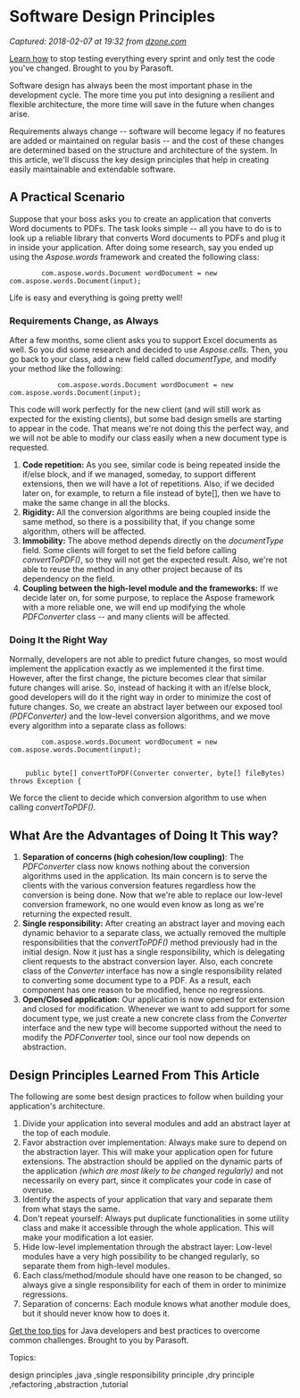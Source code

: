 # Software Design Principles

_Captured: 2018-02-07 at 19:32 from [dzone.com](https://dzone.com/articles/software-design-principles?edition=358124&utm_source=Daily%20Digest&utm_medium=email&utm_campaign=Daily%20Digest%202018-02-07)_

[Learn how](https://dzone.com/go?i=268439&u=http%3A%2F%2Falm.parasoft.com%2Flaser-focus-your-testing-with-change-based-testing%3Futm_campaign%3DImpact%252520of%252520Change%2525202018%26utm_source%3DDZone%26utm_medium%3DDZone%252520Java%252520Partner%252520Resources) to stop testing everything every sprint and only test the code you've changed. Brought to you by Parasoft.

Software design has always been the most important phase in the development cycle. The more time you put into designing a resilient and flexible architecture, the more time will save in the future when changes arise.

Requirements always change -- software will become legacy if no features are added or maintained on regular basis -- and the cost of these changes are determined based on the structure and architecture of the system. In this article, we'll discuss the key design principles that help in creating easily maintainable and extendable software.

## A Practical Scenario

Suppose that your boss asks you to create an application that converts Word documents to PDFs. The task looks simple -- all you have to do is to look up a reliable library that converts Word documents to PDFs and plug it in inside your application. After doing some research, say you ended up using the _Aspose.words_ framework and created the following class:
    
    
            com.aspose.words.Document wordDocument = new com.aspose.words.Document(input);

Life is easy and everything is going pretty well!

### Requirements Change, as Always

After a few months, some client asks you to support Excel documents as well. So you did some research and decided to use _Aspose.cells_. Then, you go back to your class, add a new field called _documentType,_ and modify your method like the following:
    
    
                com.aspose.words.Document wordDocument = new com.aspose.words.Document(input);

This code will work perfectly for the new client (and will still work as expected for the existing clients), but some bad design smells are starting to appear in the code. That means we're not doing this the perfect way, and we will not be able to modify our class easily when a new document type is requested.

  1. **Code repetition:** As you see, similar code is being repeated inside the if/else block, and if we managed, someday, to support different extensions, then we will have a lot of repetitions. Also, if we decided later on, for example, to return a file instead of byte[], then we have to make the same change in all the blocks.
  2. **Rigidity:** All the conversion algorithms are being coupled inside the same method, so there is a possibility that, if you change some algorithm, others will be affected.
  3. **Immobility:** The above method depends directly on the _documentType_ field. Some clients will forget to set the field before calling _convertToPDF()_, so they will not get the expected result. Also, we're not able to reuse the method in any other project because of its dependency on the field.
  4. **Coupling between the high-level module and the frameworks:** If we decide later on, for some purpose, to replace the Aspose framework with a more reliable one, we will end up modifying the whole _PDFConverter_ class -- and many clients will be affected.

### Doing It the Right Way

Normally, developers are not able to predict future changes, so most would implement the application exactly as we implemented it the first time. However, after the first change, the picture becomes clear that similar future changes will arise. So, instead of hacking it with an if/else block, good developers will do it the right way in order to minimize the cost of future changes. So, we create an abstract layer between our exposed tool _(PDFConverter)_ and the low-level conversion algorithms, and we move every algorithm into a separate class as follows:
    
    
            com.aspose.words.Document wordDocument = new com.aspose.words.Document(input);
    
    
        public byte[] convertToPDF(Converter converter, byte[] fileBytes) throws Exception {

We force the client to decide which conversion algorithm to use when calling _convertToPDF()_.

## What Are the Advantages of Doing It This way?

  1. **Separation of concerns (high cohesion/low coupling)**: The _PDFConverter_ class now knows nothing about the conversion algorithms used in the application. Its main concern is to serve the clients with the various conversion features regardless how the conversion is being done. Now that we're able to replace our low-level conversion framework, no one would even know as long as we're returning the expected result.
  2. **Single responsibility:** After creating an abstract layer and moving each dynamic behavior to a separate class, we actually removed the multiple responsibilities that the _convertToPDF()_ method previously had in the initial design. Now it just has a single responsibility, which is delegating client requests to the abstract conversion layer. Also, each concrete class of the _Converter_ interface has now a single responsibility related to converting some document type to a PDF. As a result, each component has one reason to be modified, hence no regressions.
  3. **Open/Closed application:** Our application is now opened for extension and closed for modification. Whenever we want to add support for some document type, we just create a new concrete class from the _Converter_ interface and the new type will become supported without the need to modify the _PDFConverter_ tool, since our tool now depends on abstraction.

## Design Principles Learned From This Article

The following are some best design practices to follow when building your application's architecture.

  1. Divide your application into several modules and add an abstract layer at the top of each module.
  2. Favor abstraction over implementation: Always make sure to depend on the abstraction layer. This will make your application open for future extensions. The abstraction should be applied on the dynamic parts of the application _(_which are most likely to be changed regularly_)_ and not necessarily on every part, since it complicates your code in case of overuse.
  3. Identify the aspects of your application that vary and separate them from what stays the same.
  4. Don't repeat yourself: Always put duplicate functionalities in some utility class and make it accessible through the whole application. This will make your modification a lot easier.
  5. Hide low-level implementation through the abstract layer: Low-level modules have a very high possibility to be changed regularly, so separate them from high-level modules.
  6. Each class/method/module should have one reason to be changed, so always give a single responsibility for each of them in order to minimize regressions.
  7. Separation of concerns: Each module knows what another module does, but it should never know how to does it.

[Get the top tips](https://dzone.com/go?i=268440&u=http%3A%2F%2Falm.parasoft.com%2Fget-unit-testing-done-right%3Futm_campaign%3DUTA%2525202018%26utm_source%3DDZone%26utm_medium%3DDZone%252520Java%252520Partner%252520Resources) for Java developers and best practices to overcome common challenges. Brought to you by Parasoft.

Topics:

design principles ,java ,single responsibility principle ,dry principle ,refactoring ,abstraction ,tutorial

